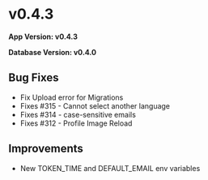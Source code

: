 # v0.4.3

**App Version: v0.4.3**

**Database Version: v0.4.0**

## Bug Fixes
- Fix Upload error for Migrations
- Fixes #315 - Cannot select another language
- Fixes #314 - case-sensitive emails
- Fixes #312 - Profile Image Reload

## Improvements
- New TOKEN_TIME and DEFAULT_EMAIL env variables